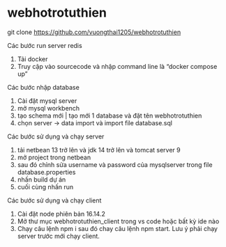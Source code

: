 # webhotrotuthien
git clone https://github.com/vuongthai1205/webhotrotuthien

Các bước run server redis
1. Tải docker
2. Truy cập vào sourcecode và nhập command line là “docker compose up”


Các bước nhập database
1. Cài đặt mysql server
2. mở mysql workbench
3. tạo schema mới | tạo mới 1 database và đặt tên webhotrotuthien
4. chọn server -> data import và import file database.sql

Các bước sử dụng và chạy server
1. tải netbean 13 trở lên và jdk 14 trở lên và tomcat server 9
2. mở project trong netbean
3. sau đó chỉnh sửa username và password của mysqlserver trong file database.properties
4. nhấn build dự án
5. cuối cùng nhấn run

Các bước sử dụng và chạy client

1. Cài đặt node phiên bản 16.14.2
2. Mở thư mục webhotrotuthien_client trong vs code hoặc bất kỳ ide nào 
3. Chạy câu lệnh npm i sau đó chay câu lệnh npm start. Lưu ý phải chạy server trước mới chạy client.
